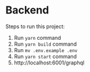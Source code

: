 # Backend

Steps to run this project:

1. Run `yarn` command
2. Run `yarn build` command
3. Run `mv .env.example .env`
4. Run `yarn start` command
5. http://localhost:6001/graphql

